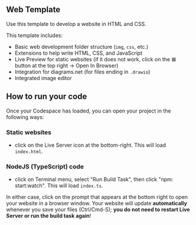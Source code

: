 ## Web Template

Use this template to develop a website in HTML and CSS.

This template includes:

- Basic web development folder structure (`img`, `css`, etc.)
- Extensions to help write HTML, CSS, and JavaScript
- Live Preview for static websites (if it does not work, click on the 𝌆 button at the top right → Open In Browser)
- Integration for diagrams.net (for files ending in `.drawio`)
- Integrated image editor

## How to run your code

Once your Codespace has loaded, you can open your project in the following ways:

### Static websites

- click on the Live Server icon at the bottom-right. This will load `index.html`.

### NodeJS (TypeScript) code

- click on Terminal menu, select "Run Build Task", then click "npm: start:watch". This will load `index.ts`.

In either case, click on the prompt that appears at the bottom right to open your website in a browser window. Your website will update **automatically** whenever you save your files (Ctrl/Cmd-S); **you do not need to restart Live Server or run the build task again**!
